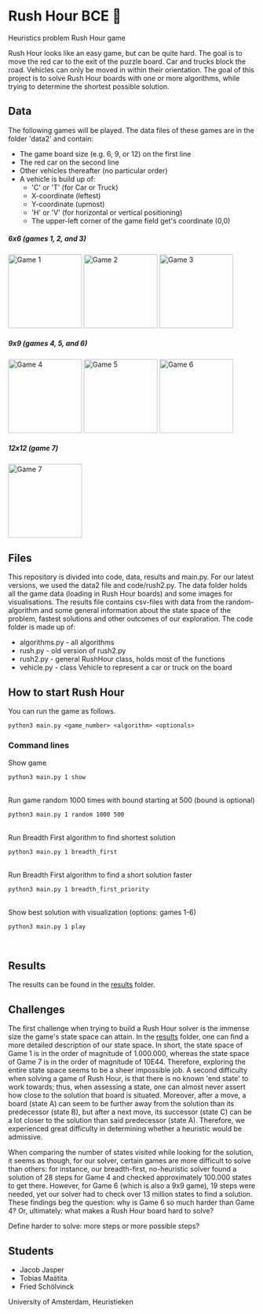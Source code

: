 # Rush Hour BCE :car:
Heuristics problem Rush Hour game

Rush Hour looks like an easy game, but can be quite hard. The goal is to move the red car to the exit of the puzzle board. Car and trucks block the road. Vehicles can only be moved in within their orientation. The goal of this project is to solve Rush Hour boards with one or more algorithms, while trying to determine the shortest possible solution.



## Data
The following games will be played. The data files of these games are in the folder 'data2' and contain:
* The game board size (e.g. 6, 9, or 12) on the first line
* The red car on the second line
* Other vehicles thereafter (no particular order)
* A vehicle is build up of:
  * 'C' or 'T' (for Car or Truck)
  * X-coordinate (leftest)
  * Y-coordinate (upmost)
  * 'H' or 'V' (for horizontal or vertical positioning)
  * The upper-left corner of the game field get's coordinate (0,0)


##### 6x6 (games 1, 2, and 3)
<img title = "Game 1" src="http://heuristieken.nl/wiki/images/9/95/Rushhour6x6_1.jpg" width="150" style="max-width:100%;"> <img title = "Game 2" src="http://heuristieken.nl/wiki/images/a/aa/Rushhour6x6_2.jpg" width="150" style="max-width:100%;"> <img title = "Game 3" src="http://heuristieken.nl/wiki/images/c/c7/Rushhour6x6_3.jpg" width="150" style="max-width:100%;">

##### 9x9 (games 4, 5, and 6)
<img title = "Game 4" src="http://heuristieken.nl/wiki/images/9/96/Rushhour9x9_1.jpg" width="150" style="max-width:100%;"> <img title = "Game 5" src="http://heuristieken.nl/wiki/images/1/1e/Rushhour9x9_2.jpg" width="150" style="max-width:100%;"> <img title = "Game 6" src="http://heuristieken.nl/wiki/images/9/95/Rushhour9x9_3.jpg" width="150" style="max-width:100%;">

##### 12x12 (game 7)
<img title = "Game 7" src="http://heuristieken.nl/wiki/images/2/26/Rushhour12x12_1.jpg" width="150" style="max-width:100%;">


## Files
This repository is divided into code, data, results and main.py. For our latest versions, we used the data2 file and code/rush2.py. The data folder holds all the game data (loading in Rush Hour boards) and some images for visualisations. The results file contains csv-files with data from the random-algorithm and some general information about the state space of the problem, fastest solutions and other outcomes of our exploration. The code folder is made up of:
* algorithms.py - all algorithms
* rush.py - old version of rush2.py
* rush2.py - general RushHour class, holds most of the functions
* vehicle.py - class Vehicle to represent a car or truck on the board


## How to start Rush Hour
You can run the game as follows.
```
python3 main.py <game_number> <algorithm> <optionals>
```

### Command lines
Show game
```
python3 main.py 1 show
```
<br/>Run game random 1000 times with bound starting at 500 (bound is optional)
```
python3 main.py 1 random 1000 500
```
<br/>Run Breadth First algorithm to find shortest solution
```
python3 main.py 1 breadth_first
```
<br/>Run Breadth First algorithm to find a short solution faster
```
python3 main.py 1 breadth_first_priority
```
<br/>Show best solution with visualization (options: games 1-6)
```
python3 main.py 1 play
```
<br/>


## Results
The results can be found in the [results](https://github.com/jacobjjasper/Rush-Hour-BCE/tree/master/results) folder.

## Challenges
The first challenge when trying to build a Rush Hour solver is the immense size the game's state space can attain. In the [results](https://github.com/jacobjjasper/Rush-Hour-BCE/tree/master/results) folder, one can find a more detailed description of our state space. In short, the state space of Game 1 is in the order of magnitude of 1.000.000, whereas the state space of Game 7 is in the order of magnitude of 10E44. Therefore, exploring the entire state space seems to be a sheer impossible job. 
A second difficulty when solving a game of Rush Hour, is that there is no known 'end state' to work towards; thus, when assessing a state, one can almost never assert how close to the solution that board is situated. Moreover, after a move, a board (state A) can seem to be further away from the solution than its predecessor (state B), but after a next move, its successor (state C) can be a lot closer to the solution than said predecessor (state A). Therefore, we experienced great difficulty in determining whether a heuristic would be admissive. 

When comparing the number of states visited while looking for the solution, it seems as though, for our solver, certain games are more difficult to solve than others: for instance, our breadth-first, no-heuristic solver found a solution of 28 steps for Game 4 and checked approximately 100.000 states to get there. However, for Game 6 (which is also a 9x9 game), 19 steps were needed, yet our solver had to check over 13 million states to find a solution. These findings beg the question: why is Game 6 so much harder than Game 4? Or, ultimately: what makes a Rush Hour board hard to solve? 

Define harder to solve: more steps or more possible steps?

## Students
* Jacob Jasper
* Tobias Maätita
* Fried Schölvinck

University of Amsterdam, Heuristieken
